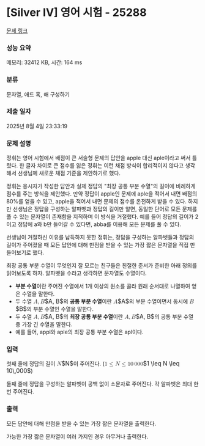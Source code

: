 # [Silver IV] 영어 시험 - 25288 

[문제 링크](https://www.acmicpc.net/problem/25288) 

### 성능 요약

메모리: 32412 KB, 시간: 164 ms

### 분류

문자열, 애드 혹, 해 구성하기

### 제출 일자

2025년 8월 4일 23:33:19

### 문제 설명

<p>정휘는 영어 시험에서 배점이 큰 서술형 문제의 답안을 apple 대신 aple이라고 써서 틀렸다. 한 글자 차이로 큰 점수를 잃은 정휘는 이런 채점 방식이 합리적이지 않다고 생각해서 선생님께 새로운 채점 기준을 제안하기로 했다.</p>

<p>정휘는 응시자가 작성한 답안과 실제 정답의 "최장 공통 부분 수열"의 길이에 비례하게 점수를 주는 방식을 제안했다. 만약 정답이 apple인 문제에 aple을 적어서 내면 배점의 80%를 얻을 수 있고, apple을 적어서 내면 문제의 점수를 온전하게 받을 수 있다. 하지만 선생님은 정답을 구성하는 알파벳과 정답의 길이만 알면, 동일한 단어로 모든 문제를 풀 수 있는 문자열이 존재함을 지적하며 이 방식을 거절했다. 예를 들어 정답의 길이가 2이고 정답에 a와 b만 들어갈 수 있다면, abba를 이용해 모든 문제를 풀 수 있다.</p>

<p>선생님이 거절하신 이유를 납득하지 못한 정휘는, 정답을 구성하는 알파벳들과 정답의 길이가 주어졌을 때 모든 답안에 대해 만점을 받을 수 있는 가장 짧은 문자열을 직접 만들어보기로 했다.</p>

<p>최장 공통 부분 수열이 무엇인지 잘 모르는 친구들은 친절한 준서가 준비한 아래 정의를 읽어보도록 하자. 알파벳을 수라고 생각하면 문자열도 수열이다.</p>

<ul>
	<li><strong>부분 수열</strong>이란 주어진 수열에서 1개 이상의 원소를 골라 원래 순서대로 나열하여 얻은 수열을 말한다.</li>
	<li>두 수열 <mjx-container class="MathJax" jax="CHTML" style="font-size: 109%; position: relative;"><mjx-math class="MJX-TEX" aria-hidden="true"><mjx-mi class="mjx-i"><mjx-c class="mjx-c1D434 TEX-I"></mjx-c></mjx-mi><mjx-mo class="mjx-n"><mjx-c class="mjx-c2C"></mjx-c></mjx-mo><mjx-mi class="mjx-i" space="2"><mjx-c class="mjx-c1D435 TEX-I"></mjx-c></mjx-mi></mjx-math><mjx-assistive-mml unselectable="on" display="inline"><math xmlns="http://www.w3.org/1998/Math/MathML"><mi>A</mi><mo>,</mo><mi>B</mi></math></mjx-assistive-mml><span aria-hidden="true" class="no-mathjax mjx-copytext">$A, B$</span></mjx-container>의 <strong>공통 부분 수열</strong>이란 <mjx-container class="MathJax" jax="CHTML" style="font-size: 109%; position: relative;"><mjx-math class="MJX-TEX" aria-hidden="true"><mjx-mi class="mjx-i"><mjx-c class="mjx-c1D434 TEX-I"></mjx-c></mjx-mi></mjx-math><mjx-assistive-mml unselectable="on" display="inline"><math xmlns="http://www.w3.org/1998/Math/MathML"><mi>A</mi></math></mjx-assistive-mml><span aria-hidden="true" class="no-mathjax mjx-copytext">$A$</span></mjx-container>의 부분 수열이면서 동시에 <mjx-container class="MathJax" jax="CHTML" style="font-size: 109%; position: relative;"><mjx-math class="MJX-TEX" aria-hidden="true"><mjx-mi class="mjx-i"><mjx-c class="mjx-c1D435 TEX-I"></mjx-c></mjx-mi></mjx-math><mjx-assistive-mml unselectable="on" display="inline"><math xmlns="http://www.w3.org/1998/Math/MathML"><mi>B</mi></math></mjx-assistive-mml><span aria-hidden="true" class="no-mathjax mjx-copytext">$B$</span></mjx-container>의 부분 수열인 수열을 말한다.</li>
	<li>두 수열 <mjx-container class="MathJax" jax="CHTML" style="font-size: 109%; position: relative;"><mjx-math class="MJX-TEX" aria-hidden="true"><mjx-mi class="mjx-i"><mjx-c class="mjx-c1D434 TEX-I"></mjx-c></mjx-mi><mjx-mo class="mjx-n"><mjx-c class="mjx-c2C"></mjx-c></mjx-mo><mjx-mi class="mjx-i" space="2"><mjx-c class="mjx-c1D435 TEX-I"></mjx-c></mjx-mi></mjx-math><mjx-assistive-mml unselectable="on" display="inline"><math xmlns="http://www.w3.org/1998/Math/MathML"><mi>A</mi><mo>,</mo><mi>B</mi></math></mjx-assistive-mml><span aria-hidden="true" class="no-mathjax mjx-copytext">$A, B$</span></mjx-container>의 <strong>최장 공통 부분 수열</strong>이란 <mjx-container class="MathJax" jax="CHTML" style="font-size: 109%; position: relative;"><mjx-math class="MJX-TEX" aria-hidden="true"><mjx-mi class="mjx-i"><mjx-c class="mjx-c1D434 TEX-I"></mjx-c></mjx-mi><mjx-mo class="mjx-n"><mjx-c class="mjx-c2C"></mjx-c></mjx-mo><mjx-mi class="mjx-i" space="2"><mjx-c class="mjx-c1D435 TEX-I"></mjx-c></mjx-mi></mjx-math><mjx-assistive-mml unselectable="on" display="inline"><math xmlns="http://www.w3.org/1998/Math/MathML"><mi>A</mi><mo>,</mo><mi>B</mi></math></mjx-assistive-mml><span aria-hidden="true" class="no-mathjax mjx-copytext">$A, B$</span></mjx-container>의 공통 부분 수열 중 가장 긴 수열을 말한다.</li>
	<li>예를 들어, appl와 aple의 최장 공통 부분 수열은 apl이다.</li>
</ul>

### 입력 

 <p>첫째 줄에 정답의 길이 <mjx-container class="MathJax" jax="CHTML" style="font-size: 109%; position: relative;"><mjx-math class="MJX-TEX" aria-hidden="true"><mjx-mi class="mjx-i"><mjx-c class="mjx-c1D441 TEX-I"></mjx-c></mjx-mi></mjx-math><mjx-assistive-mml unselectable="on" display="inline"><math xmlns="http://www.w3.org/1998/Math/MathML"><mi>N</mi></math></mjx-assistive-mml><span aria-hidden="true" class="no-mathjax mjx-copytext">$N$</span></mjx-container>이 주어진다. (<mjx-container class="MathJax" jax="CHTML" style="font-size: 109%; position: relative;"><mjx-math class="MJX-TEX" aria-hidden="true"><mjx-mn class="mjx-n"><mjx-c class="mjx-c31"></mjx-c></mjx-mn><mjx-mo class="mjx-n" space="4"><mjx-c class="mjx-c2264"></mjx-c></mjx-mo><mjx-mi class="mjx-i" space="4"><mjx-c class="mjx-c1D441 TEX-I"></mjx-c></mjx-mi><mjx-mo class="mjx-n" space="4"><mjx-c class="mjx-c2264"></mjx-c></mjx-mo><mjx-mn class="mjx-n" space="4"><mjx-c class="mjx-c31"></mjx-c><mjx-c class="mjx-c30"></mjx-c></mjx-mn><mjx-mstyle><mjx-mspace style="width: 0.167em;"></mjx-mspace></mjx-mstyle><mjx-mn class="mjx-n"><mjx-c class="mjx-c30"></mjx-c><mjx-c class="mjx-c30"></mjx-c><mjx-c class="mjx-c30"></mjx-c></mjx-mn></mjx-math><mjx-assistive-mml unselectable="on" display="inline"><math xmlns="http://www.w3.org/1998/Math/MathML"><mn>1</mn><mo>≤</mo><mi>N</mi><mo>≤</mo><mn>10</mn><mstyle scriptlevel="0"><mspace width="0.167em"></mspace></mstyle><mn>000</mn></math></mjx-assistive-mml><span aria-hidden="true" class="no-mathjax mjx-copytext">$1 \leq N \leq 10\,000$</span></mjx-container>)</p>

<p>둘째 줄에 정답을 구성하는 알파벳이 공백 없이 소문자로 주어진다. 각 알파벳은 최대 한 번 주어진다.</p>

### 출력 

 <p>모든 답안에 대해 만점을 받을 수 있는 가장 짧은 문자열을 출력한다.</p>

<p>가능한 가장 짧은 문자열이 여러 가지인 경우 아무거나 출력한다.</p>

